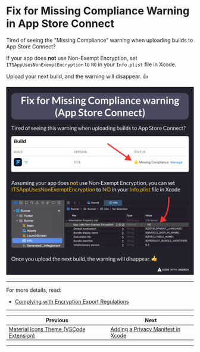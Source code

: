 # Fix for Missing Compliance Warning in App Store Connect

Tired of seeing the "Missing Compliance" warning when uploading builds to App Store Connect?

If your app does **not** use Non-Exempt Encryption, set `ITSAppUsesNonExemptEncryption` to `NO` in your `Info.plist` file in Xcode.

Upload your next build, and the warning will disappear. 👍

![](211.png)

<!--

Tired of seeing the "Missing Compliance" warning when uploading builds to App Store Connect?

Assuming your app uses Non-Exempt Encryption, you can set ITSAppUsesNonExemptEncryption to NO in your Info.plist file in Xcode.

Once you upload the next build, the warning will disappear. 👍

-->

---

For more details, read:

- [Complying with Encryption Export Regulations](https://developer.apple.com/documentation/security/complying-with-encryption-export-regulations)

---

| Previous | Next |
| -------- | ---- |
| [Material Icons Theme (VSCode Extension)](../0210-material-icons-theme-vscode-extension/index.md) | [Adding a Privacy Manifest in Xcode](../0212-xcode-privact-manifest/index.md) |

---

<!-- TWITTER|https://x.com/biz84/status/1862524737651376212 -->
<!-- LINKEDIN|https://www.linkedin.com/posts/andreabizzotto_tired-of-seeing-the-missing-compliance-activity-7268290796854902784-iNzJ -->
<!-- BLUESKY|https://bsky.app/profile/codewithandrea.com/post/3lc3wqvcqus2d -->
